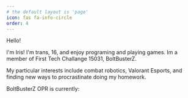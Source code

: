 ```yaml
---
# the default layout is 'page'
icon: fas fa-info-circle
order: 4
---
```


Hello!

I'm Iris! I'm trans, 16, and enjoy programing and playing games. Im a member of First Tech Challange 15031, BoltBusterZ. 

My particular interests include combat robotics, Valorant Esports, and finding new ways to procrastinate doing my homework.

<p>BoltBusterZ OPR is currently: <b>
<script language= 'javascript'> 
docWrite(24);
</script>
</b></p>